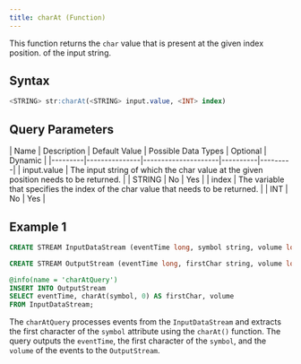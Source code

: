 ```yaml
---
title: charAt (Function)
---
```


This function returns the `char` value that is present at the given index position. of the input string.

## Syntax

```sql
<STRING> str:charAt(<STRING> input.value, <INT> index)
```

## Query Parameters

| Name    | Description   | Default Value | Possible Data Types | Optional | Dynamic |
|---------|---------------|---------------------|----------|---------|
| input.value | The input string of which the char value at the given position needs to be returned. |               | STRING              | No       | Yes     |
| index  | The variable that specifies the index of the char value that needs to be returned.   |               | INT                 | No       | Yes     |

## Example 1

```sql
CREATE STREAM InputDataStream (eventTime long, symbol string, volume long);

CREATE STREAM OutputStream (eventTime long, firstChar string, volume long);

@info(name = 'charAtQuery')
INSERT INTO OutputStream
SELECT eventTime, charAt(symbol, 0) AS firstChar, volume
FROM InputDataStream;
```

The `charAtQuery` processes events from the `InputDataStream` and extracts the first character of the `symbol` attribute using the `charAt()` function. The query outputs the `eventTime`, the first character of the `symbol`, and the `volume` of the events to the `OutputStream`.
